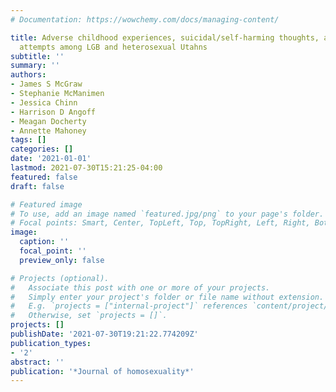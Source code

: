 ```yaml
---
# Documentation: https://wowchemy.com/docs/managing-content/

title: Adverse childhood experiences, suicidal/self-harming thoughts, and suicide
  attempts among LGB and heterosexual Utahns
subtitle: ''
summary: ''
authors:
- James S McGraw
- Stephanie McManimen
- Jessica Chinn
- Harrison D Angoff
- Meagan Docherty
- Annette Mahoney
tags: []
categories: []
date: '2021-01-01'
lastmod: 2021-07-30T15:21:25-04:00
featured: false
draft: false

# Featured image
# To use, add an image named `featured.jpg/png` to your page's folder.
# Focal points: Smart, Center, TopLeft, Top, TopRight, Left, Right, BottomLeft, Bottom, BottomRight.
image:
  caption: ''
  focal_point: ''
  preview_only: false

# Projects (optional).
#   Associate this post with one or more of your projects.
#   Simply enter your project's folder or file name without extension.
#   E.g. `projects = ["internal-project"]` references `content/project/deep-learning/index.md`.
#   Otherwise, set `projects = []`.
projects: []
publishDate: '2021-07-30T19:21:22.774209Z'
publication_types:
- '2'
abstract: ''
publication: '*Journal of homosexuality*'
---
```

